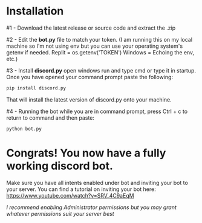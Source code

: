 # Installation 

#1 - Download the latest release or source code and extract the .zip

#2 - Edit the **bot.py** file to match your token.
(I am running this on my local machine so I'm not using env but you can use your operating system's getenv if needed. Replit = os.getenv('TOKEN') Windows = Echoing the env, etc.)

#3 - Install **discord.py**
open windows run and type cmd or type it in startup. Once you have opened your command prompt paste the following:
``` bash
pip install discord.py
```
That will install the latest version of discord.py onto your machine.

#4 - Running the bot
while you are in command prompt, press Ctrl + c to return to command and then paste:
``` bash
python bot.py
```

# Congrats! You now have a fully working discord bot.
Make sure you have all intents enabled under bot and inviting your bot to your server.
You can find a tutorial on inviting your bot here:
https://www.youtube.com/watch?v=SRV_4C9aEqM

*I recommend enabling Administrator permissions but you may grant whatever permissions suit your server best*
